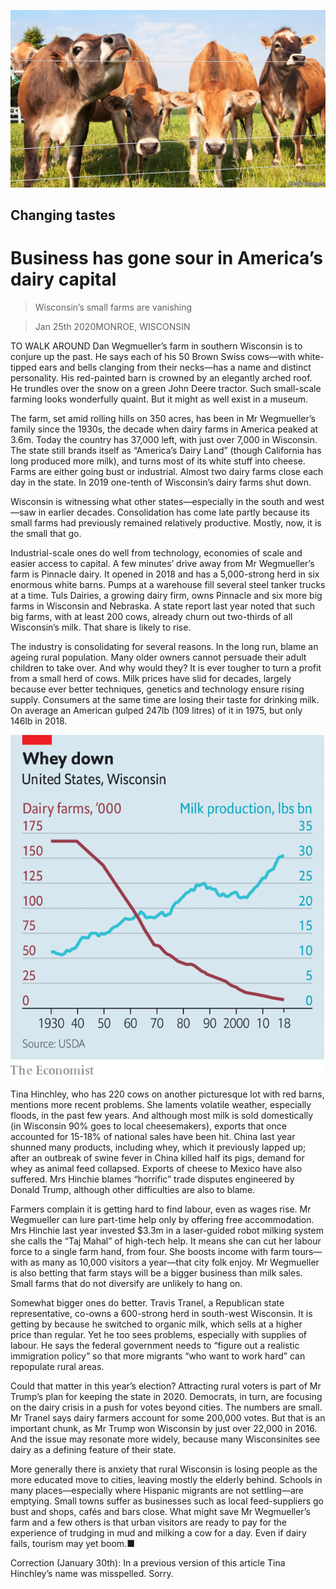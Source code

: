 ![](./images/20200125_USP001_0.jpg)

## Changing tastes

# Business has gone sour in America’s dairy capital

> Wisconsin’s small farms are vanishing

> Jan 25th 2020MONROE, WISCONSIN

TO WALK AROUND Dan Wegmueller’s farm in southern Wisconsin is to conjure up the past. He says each of his 50 Brown Swiss cows—with white-tipped ears and bells clanging from their necks—has a name and distinct personality. His red-painted barn is crowned by an elegantly arched roof. He trundles over the snow on a green John Deere tractor. Such small-scale farming looks wonderfully quaint. But it might as well exist in a museum.

The farm, set amid rolling hills on 350 acres, has been in Mr Wegmueller’s family since the 1930s, the decade when dairy farms in America peaked at 3.6m. Today the country has 37,000 left, with just over 7,000 in Wisconsin. The state still brands itself as “America’s Dairy Land” (though California has long produced more milk), and turns most of its white stuff into cheese. Farms are either going bust or industrial. Almost two dairy farms close each day in the state. In 2019 one-tenth of Wisconsin’s dairy farms shut down.

Wisconsin is witnessing what other states—especially in the south and west—saw in earlier decades. Consolidation has come late partly because its small farms had previously remained relatively productive. Mostly, now, it is the small that go.

Industrial-scale ones do well from technology, economies of scale and easier access to capital. A few minutes’ drive away from Mr Wegmueller’s farm is Pinnacle dairy. It opened in 2018 and has a 5,000-strong herd in six enormous white barns. Pumps at a warehouse fill several steel tanker trucks at a time. Tuls Dairies, a growing dairy firm, owns Pinnacle and six more big farms in Wisconsin and Nebraska. A state report last year noted that such big farms, with at least 200 cows, already churn out two-thirds of all Wisconsin’s milk. That share is likely to rise.

The industry is consolidating for several reasons. In the long run, blame an ageing rural population. Many older owners cannot persuade their adult children to take over. And why would they? It is ever tougher to turn a profit from a small herd of cows. Milk prices have slid for decades, largely because ever better techniques, genetics and technology ensure rising supply. Consumers at the same time are losing their taste for drinking milk. On average an American gulped 247lb (109 litres) of it in 1975, but only 146lb in 2018.

![](./images/20200125_USC290.png)

Tina Hinchley, who has 220 cows on another picturesque lot with red barns, mentions more recent problems. She laments volatile weather, especially floods, in the past few years. And although most milk is sold domestically (in Wisconsin 90% goes to local cheesemakers), exports that once accounted for 15-18% of national sales have been hit. China last year shunned many products, including whey, which it previously lapped up; after an outbreak of swine fever in China killed half its pigs, demand for whey as animal feed collapsed. Exports of cheese to Mexico have also suffered. Mrs Hinchie blames “horrific” trade disputes engineered by Donald Trump, although other difficulties are also to blame.

Farmers complain it is getting hard to find labour, even as wages rise. Mr Wegmueller can lure part-time help only by offering free accommodation. Mrs Hinchie last year invested $3.3m in a laser-guided robot milking system she calls the “Taj Mahal” of high-tech help. It means she can cut her labour force to a single farm hand, from four. She boosts income with farm tours—with as many as 10,000 visitors a year—that city folk enjoy. Mr Wegmueller is also betting that farm stays will be a bigger business than milk sales. Small farms that do not diversify are unlikely to hang on.

Somewhat bigger ones do better. Travis Tranel, a Republican state representative, co-owns a 600-strong herd in south-west Wisconsin. It is getting by because he switched to organic milk, which sells at a higher price than regular. Yet he too sees problems, especially with supplies of labour. He says the federal government needs to “figure out a realistic immigration policy” so that more migrants “who want to work hard” can repopulate rural areas.

Could that matter in this year’s election? Attracting rural voters is part of Mr Trump’s plan for keeping the state in 2020. Democrats, in turn, are focusing on the dairy crisis in a push for votes beyond cities. The numbers are small. Mr Tranel says dairy farmers account for some 200,000 votes. But that is an important chunk, as Mr Trump won Wisconsin by just over 22,000 in 2016. And the issue may resonate more widely, because many Wisconsinites see dairy as a defining feature of their state.

More generally there is anxiety that rural Wisconsin is losing people as the more educated move to cities, leaving mostly the elderly behind. Schools in many places—especially where Hispanic migrants are not settling—are emptying. Small towns suffer as businesses such as local feed-suppliers go bust and shops, cafés and bars close. What might save Mr Wegmueller’s farm and a few others is that urban visitors are ready to pay for the experience of trudging in mud and milking a cow for a day. Even if dairy fails, tourism may yet boom.■

Correction (January 30th): In a previous version of this article Tina Hinchley’s name was misspelled. Sorry.